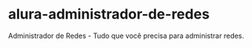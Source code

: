 # alura-administrador-de-redes
Administrador de Redes - Tudo que você precisa para administrar redes.
